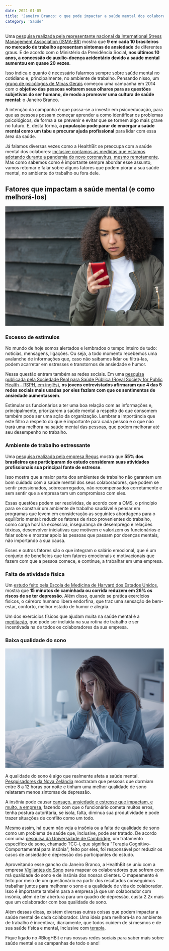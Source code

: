 ```yaml
---
date: 2021-01-05
title: 'Janeiro Branco: o que pode impactar a saúde mental dos colaboradores?' 
category: 'Saúde'
---
```


Uma [pesquisa realizada pela representante nacional da International Stress Management Association (ISMA-BR)](https://vocerh.abril.com.br/voce-rh/precisamos-falar-sobre-estresse/) mostra que **9 em cada 10 brasileiros no mercado de trabalho apresentam sintomas de ansiedade** de diferentes graus. E de acordo com o Ministério da Previdência Social, **nos últimos 10 anos, a concessão de auxílio-doença acidentário devido a saúde mental aumentou em quase 20 vezes**.

Isso indica o quanto é necessário falarmos sempre sobre saúde mental no cotidiano e, principalmente, no ambiente de trabalho. Pensando nisso, um [grupo de psicólogos de Minas Gerais](https://sharecare.com.br/noticias/janeiro-branco/) começou uma campanha em 2014 com o **objetivo das pessoas voltarem seus olhares para as questões subjetivas do ser humano, de modo a promover uma cultura de saúde mental**: o Janeiro Branco.

A intenção da campanha é que passa-se a investir em psicoeducação, para que as pessoas possam começar aprender a como identificar os problemas psicológicos, de forma a se prevenir e evitar que se tornem algo mais grave no futuro. E, desta forma, **a população pode parar de enxergar a saúde mental como um tabu e procurar ajuda profissional** para lidar com essa área da saúde.

Já falamos diversas vezes como a HealthBit se preocupa com a saúde mental dos colabores: [inclusive contamos as medidas que estamos adotando durante a pandemia do novo coronavírus, mesmo remotamente](https://blog.healthbit.com.br/pandemia-como-a-HealthBit-esta-cuidando-da-saude-mental-dos-funcionarios). Mas como sabemos como é importante sempre abordar esse assunto, vamos retomar e falar sobre alguns fatores que podem piorar a sua saúde mental, no ambiente do trabalho ou fora dele.

## Fatores que impactam a saúde mental (e como melhorá-los)

![saúde mental](janeiro_branco_1.png)

### Excesso de estímulos

No mundo de hoje somos alertados e lembrados o tempo inteiro de tudo: notícias, mensagens, ligações. Ou seja, a todo momento recebemos uma avalanche de informações que, caso não saibamos lidar ou filtrá-las, podem acarretar em estresses e transtornos de ansiedade e humor.

Nessa questão entram também as redes sociais. Em uma [pesquisa publicada pela Sociedade Real para Saúde Pública (Royal Society for Public Health - RSPH, em inglês)](https://www.rsph.org.uk/static/uploaded/d125b27c-0b62-41c5-a2c0155a8887cd01.pdf), **os jovens entrevistados afirmaram que 4 das 5 redes sociais mais usadas por eles faziam com que os sentimentos de ansiedade aumentassem**.

Estimular os funcionários a ter uma boa relação com as informações e, principalmente, priorizarem a saúde mental a respeito do que consomem também pode ser uma ação da organização. Lembrar a importância que este filtro a respeito do que é importante para cada pessoa e o que não trará uma melhora na saúde mental das pessoas, que podem melhorar até seu desempenho no trabalho.

### Ambiente de trabalho estressante

Uma [pesquisa realizada pela empresa Regus](https://exame.com/carreira/os-paises-onde-o-trabalho-e-a-principal-causa-de-estresse/) mostra que **55% dos brasileiros que participaram do estudo consideram suas atividades profissionais sua principal fonte de estresse**.

Isso mostra que a maior parte dos ambientes de trabalho não garantem um bom cuidado com a saúde mental dos seus colaboradores, que podem se sentir pressionados, sobrecarregados, não recompensados corretamente e sem sentir que a empresa tem um compromisso com eles.

Essas questões podem ser resolvidas, de acordo com a OMS, o princípio para se construir um ambiente de trabalho saudável é pensar em programas que levem em consideração as seguintes abordagens para o equilíbrio mental: reduzir os fatores de risco provenientes do trabalho, como carga horária excessiva, insegurança de desemprego e relações tóxicas, desenvolver iniciativas que motivem e valorizem os funcionários e falar sobre e mostrar apoio às pessoas que passam por doenças mentais, não importando a sua causa.

Esses e outros fatores são o que integram o salário emocional, que é um conjunto de benefícios que tem fatores emocionais e motivacionais que fazem com que a pessoa comece, e continue, a trabalhar em uma empresa.

### Falta de atividade física

Um [estudo feito pela Escola de Medicina de Harvard dos Estados Unidos](https://www.health.harvard.edu/mind-and-mood/more-evidence-that-exercise-can-boost-mood), mostra que **15 minutos de caminhada ou corrida reduzem em 26% os riscos de se ter depressão**. Além disso, quando se pratica exercícios físicos, o cérebro humano libera endorfina, que traz uma sensação de bem-estar, conforto, melhor estado de humor e alegria.

Um dos exercícios físicos que ajudam muita na saúde mental é a [meditação](https://blog.healthbit.com.br/4-razoes-meditacao), que pode ser incluída na sua rotina de trabalho e ser incentivada na de todos os colaboradores da sua empresa.

### Baixa qualidade do sono

![baixa qualidade do sono](janeiro_branco_2.png)

A qualidade do sono é algo que realmente afeta a saúde mental. [Pesquisadores da Nova Zelândia](https://www.frontiersin.org/articles/10.3389/fpsyg.2020.579205/full#h4) mostraram que pessoas que dormiam entre 8 a 12 horas por noite e tinham uma melhor qualidade de sono relataram menos sintomas de depressão.

A insônia pode causar [cansaço, ansiedade e estresse que impactam, e muito, a empresa](https://blog.healthbit.com.br/como_estresse_e_ansiedade_prejudicam_o_trabalho), fazendo com que o funcionário cometa muitos erros, tenha postura autoritária, se isola, falta, diminua sua produtividade e pode trazer situações de conflito como um todo.

Mesmo assim, há quem não veja a insônia ou a falta de qualidade de sono como um problema de saúde que, inclusive, pode ser tratado. De acordo com uma [pesquisa da Universidade de Cambridge](https://www.cambridge.org/core/journals/behavioural-and-cognitive-psychotherapy/article/treating-depression-and-anxiety-with-digital-cognitive-behavioural-therapy-for-insomnia-a-real-world-nhs-evaluation-using-standardized-outcome-measures/4EF2336A8B342B4791A01EB7A80EE7D7), um tratamento específico de sono, chamado TCC-i, que significa "Terapia Cognitivo-Comportamental para insônia", feito por eles, foi responsável por reduzir os casos de ansiedade e depressão dos participantes do estudo.

Aproveitando esse gancho do Janeiro Branco, a HealthBit se uniu com a empresa [Vigilantes do Sono](https://www.vigilantesdosono.com/) para mapear os colaboradores que sofrem com má qualidade do sono e de insônia dos nossos clientes. O mapeamento é feito por meio de um questionário ea partir dos resultados conseguimos trabalhar juntos para melhorar o sono e a qualidade de vida do colaborador. Isso é importante também para a empresa já que um colaborador com insônia, além de ter abertura para um quadro de depressão, custa 2.2x mais que um colaborador com boa qualidade de sono.

Além dessas dicas, existem diversas outras coisas que podem impactar a saúde mental de cada colaborador. Uma ideia para melhorá-la no ambiente de trabalho é incentivar, diariamente, que todos cuidem de si mesmos e de sua saúde física e mental, inclusive com [terapia](https://blog.healthbit.com.br/6-dicas-que-preciso-saber-antes-de-comecar-a-fazer-terapia).

Fique ligado no #BlogHBit e nas nossas redes sociais para saber mais sobre saúde mental e as campanhas de todo o ano! 
